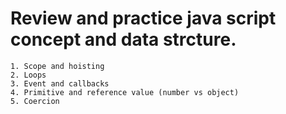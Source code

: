 # Review and practice java script concept and data strcture.

    1. Scope and hoisting
    2. Loops
    3. Event and callbacks
    4. Primitive and reference value (number vs object)
    5. Coercion
